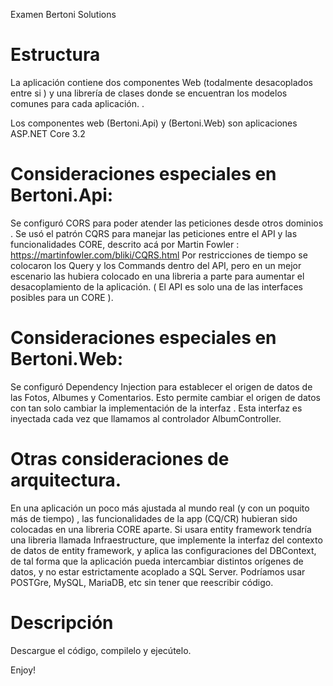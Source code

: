 
Examen Bertoni Solutions

# Estructura 
La aplicación contiene dos componentes Web (todalmente desacoplados entre si ) y una librería de clases donde se encuentran los modelos comunes para cada aplicación.  .

Los componentes web (Bertoni.Api) y (Bertoni.Web) son aplicaciones ASP.NET Core 3.2

#  Consideraciones especiales en Bertoni.Api:
Se configuró CORS para poder atender las peticiones desde otros dominios .
Se usó el patrón CQRS para manejar las peticiones entre el API y las funcionalidades CORE, descrito acá por Martin Fowler : https://martinfowler.com/bliki/CQRS.html
Por restricciones de tiempo se colocaron los Query y los Commands dentro del API, pero en un mejor escenario las hubiera colocado en una libreria a parte  para aumentar el desacoplamiento de la aplicación. ( El API es solo una de las interfaces posibles para un CORE ). 

#  Consideraciones especiales en Bertoni.Web:
Se configuró Dependency Injection para establecer el origen de datos de las Fotos, Albumes y Comentarios.  Esto permite cambiar el origen de datos  con tan solo cambiar la implementación de la interfaz . Esta interfaz es inyectada cada vez que llamamos al controlador AlbumController. 


# Otras consideraciones de arquitectura. 
En una aplicación un poco más ajustada al mundo real (y con un poquito más de tiempo) , las funcionalidades de la app (CQ/CR) hubieran sido colocadas en una libreria CORE aparte.
Si usara entity framework tendría una libreria llamada Infraestructure, que implemente la interfaz del contexto de datos de entity framework, y aplica las configuraciones del DBContext, de tal forma que la aplicación pueda intercambiar distintos orígenes de datos, y no estar estrictamente acoplado a SQL Server. Podríamos usar POSTGre, MySQL, MariaDB, etc sin tener que reescribir código. 

# Descripción

Descargue el código, compilelo y ejecútelo. 

Enjoy!

